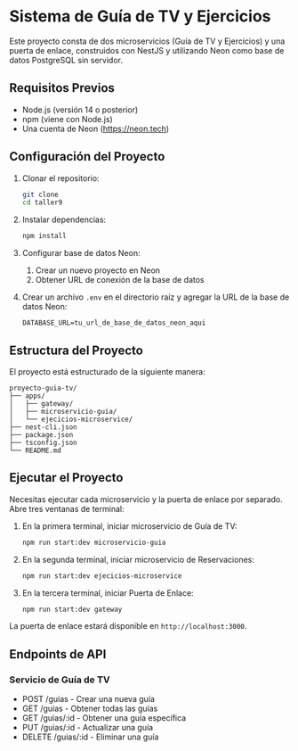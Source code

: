 # Sistema de Guía de TV y Ejercicios

Este proyecto consta de dos microservicios (Guía de TV y Ejercicios) y una puerta de enlace, construidos con NestJS y utilizando Neon como base de datos PostgreSQL sin servidor.

## Requisitos Previos
- Node.js (versión 14 o posterior)
- npm (viene con Node.js)
- Una cuenta de Neon (https://neon.tech)

## Configuración del Proyecto
1. Clonar el repositorio:
   ```bash
   git clone
   cd taller9
   ```

2. Instalar dependencias:
   ```bash
   npm install
   ```

3. Configurar base de datos Neon:
   1. Crear un nuevo proyecto en Neon
   2. Obtener URL de conexión de la base de datos

4. Crear un archivo `.env` en el directorio raíz y agregar la URL de la base de datos Neon:
   ```plaintext
   DATABASE_URL=tu_url_de_base_de_datos_neon_aqui
   ```

## Estructura del Proyecto
El proyecto está estructurado de la siguiente manera:
```plaintext
proyecto-guia-tv/
├── apps/
│   ├── gateway/
│   ├── microservicio-guia/
│   └── ejecicios-microservice/
├── nest-cli.json
├── package.json
├── tsconfig.json
└── README.md
```

## Ejecutar el Proyecto
Necesitas ejecutar cada microservicio y la puerta de enlace por separado. Abre tres ventanas de terminal:

1. En la primera terminal, iniciar microservicio de Guía de TV:
   ```bash
   npm run start:dev microservicio-guia
   ```

2. En la segunda terminal, iniciar microservicio de Reservaciones:
   ```bash
   npm run start:dev ejecicios-microservice
   ```

3. En la tercera terminal, iniciar Puerta de Enlace:
   ```bash
   npm run start:dev gateway
   ```

La puerta de enlace estará disponible en `http://localhost:3000`.

## Endpoints de API
### Servicio de Guía de TV
- POST /guias - Crear una nueva guía
- GET /guias - Obtener todas las guías
- GET /guias/:id - Obtener una guía específica
- PUT /guias/:id - Actualizar una guía
- DELETE /guias/:id - Eliminar una guía
